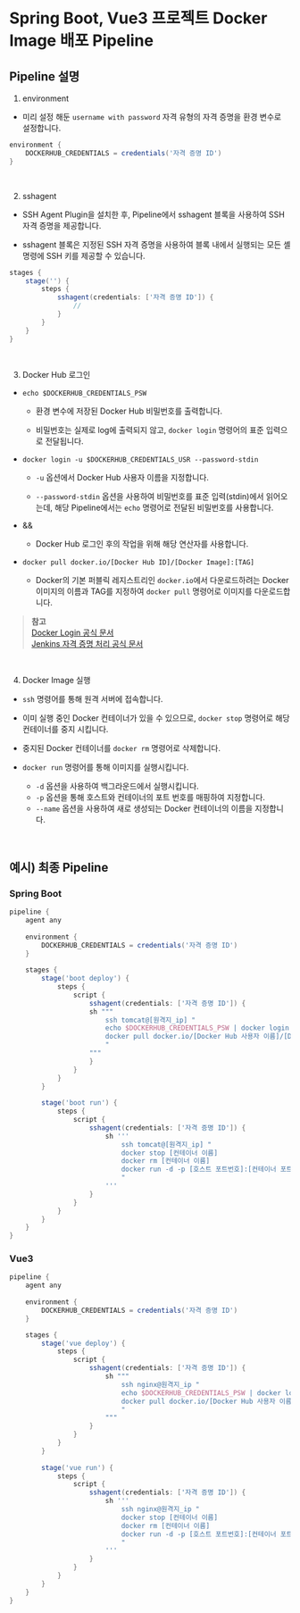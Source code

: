 # Spring Boot, Vue3 프로젝트 Docker Image 배포 Pipeline

## Pipeline 설명

1. environment

- 미리 설정 해둔 `username with password` 자격 유형의 자격 증명을 환경 변수로 설정합니다.

```groovy
environment {
    DOCKERHUB_CREDENTIALS = credentials('자격 증명 ID')
}
```

<br/>

2. sshagent

- SSH Agent Plugin을 설치한 후, Pipeline에서 sshagent 블록을 사용하여 SSH 자격 증명을 제공합니다.

- sshagent 블록은 지정된 SSH 자격 증명을 사용하여 블록 내에서 실행되는 모든 셸 명령에 SSH 키를 제공할 수 있습니다.

```groovy
stages {
    stage('') {
        steps {
            sshagent(credentials: ['자격 증명 ID']) {
                //
            }
        }
    }
}
```

<br/>

3. Docker Hub 로그인

- `echo $DOCKERHUB_CREDENTIALS_PSW`

    - 환경 변수에 저장된 Docker Hub 비밀번호를 출력합니다.

    - 비밀번호는 실제로 log에 출력되지 않고, `docker login` 명령어의 표준 입력으로 전달됩니다.

- `docker login -u $DOCKERHUB_CREDENTIALS_USR --password-stdin`

    - `-u` 옵션에서 Docker Hub 사용자 이름을 지정합니다.

    - `--password-stdin` 옵션을 사용하여 비밀번호를 표준 입력(stdin)에서 읽어오는데, 해당 Pipeline에서는 `echo` 명령어로 전달된 비밀번호를 사용합니다.

- &&
    
    - Docker Hub 로그인 후의 작업을 위해 해당 연산자를 사용합니다.

- `docker pull docker.io/[Docker Hub ID]/[Docker Image]:[TAG]`

    - Docker의 기본 퍼블릭 레지스트리인 `docker.io`에서 다운로드하려는 Docker 이미지의 이름과 TAG를 지정하여 `docker pull` 명령어로 이미지를 다운로드합니다.

>**참고** <br/>
>[Docker Login 공식 문서](https://docs.docker.com/reference/cli/docker/login) <br/>
>[Jenkins 자격 증명 처리 공식 문서](https://www.jenkins.io/doc/book/pipeline/jenkinsfile/#usernames-and-passwords)

<br/>

4. Docker Image 실행

- `ssh` 명령어를 통해 원격 서버에 접속합니다.

- 이미 실행 중인 Docker 컨테이너가 있을 수 있으므로, `docker stop` 명령어로 해당 컨테이너를 중지 시킵니다.

- 중지된 Docker 컨테이너를 `docker rm` 명령어로 삭제합니다.

- `docker run` 명령어를 통해 이미지를 실행시킵니다.
    - `-d` 옵션을 사용하여 백그라운드에서 실행시킵니다. 
    - `-p` 옵션을 통해 호스트와 컨테이너의 포트 번호를 매핑하여 지정합니다.
    - `--name` 옵션을 사용하여 새로 생성되는 Docker 컨테이너의 이름을 지정합니다.

<br/>

## 예시) 최종 Pipeline

### Spring Boot

```groovy
pipeline {
    agent any
    
    environment {
        DOCKERHUB_CREDENTIALS = credentials('자격 증명 ID')
    }
    
    stages {
        stage('boot deploy') {
            steps {
                script {
                    sshagent(credentials: ['자격 증명 ID']) {
                    sh """
                        ssh tomcat@[원격지_ip] "
                        echo $DOCKERHUB_CREDENTIALS_PSW | docker login -u $DOCKERHUB_CREDENTIALS_USR --password-stdin && 
                        docker pull docker.io/[Docker Hub 사용자 이름]/[Docker Image]:[TAG]
                        "
                    """
                    }
                }
            }
        }
        
        stage('boot run') {
            steps {
                script {
                    sshagent(credentials: ['자격 증명 ID']) {
                        sh '''
                            ssh tomcat@[원격지_ip] "
                            docker stop [컨테이너 이름]
                            docker rm [컨테이너 이름]
                            docker run -d -p [호스트 포트번호]:[컨테이너 포트번호] --name [컨테이너 이름] [Docker Hub 사용자 이름]/[Docker Image]:[TAG]
                            "
                        '''
                    }
                }
            }
        }
    }
}
```

### Vue3

```groovy
pipeline {
    agent any
    
    environment {
        DOCKERHUB_CREDENTIALS = credentials('자격 증명 ID')
    }

    stages {
        stage('vue deploy') {
            steps {
                script {
                    sshagent(credentials: ['자격 증명 ID']) {
                        sh """
                            ssh nginx@원격지_ip "
                            echo $DOCKERHUB_CREDENTIALS_PSW | docker login -u $DOCKERHUB_CREDENTIALS_USR --password-stdin &&
                            docker pull docker.io/[Docker Hub 사용자 이름]/[Docker Image]:[TAG]
                            "
                        """
                    }
                }
            }
        }
        
        stage('vue run') {
            steps {
                script {
                    sshagent(credentials: ['자격 증명 ID']) {
                        sh '''
                            ssh nginx@원격지_ip "
                            docker stop [컨테이너 이름]
                            docker rm [컨테이너 이름]
                            docker run -d -p [호스트 포트번호]:[컨테이너 포트번호] --name [컨테이너 이름] [Docker Hub 사용자 이름]/[Docker Image]:[TAG]
                            "
                        '''
                    }
                }
            }
        }
    }
}
```

